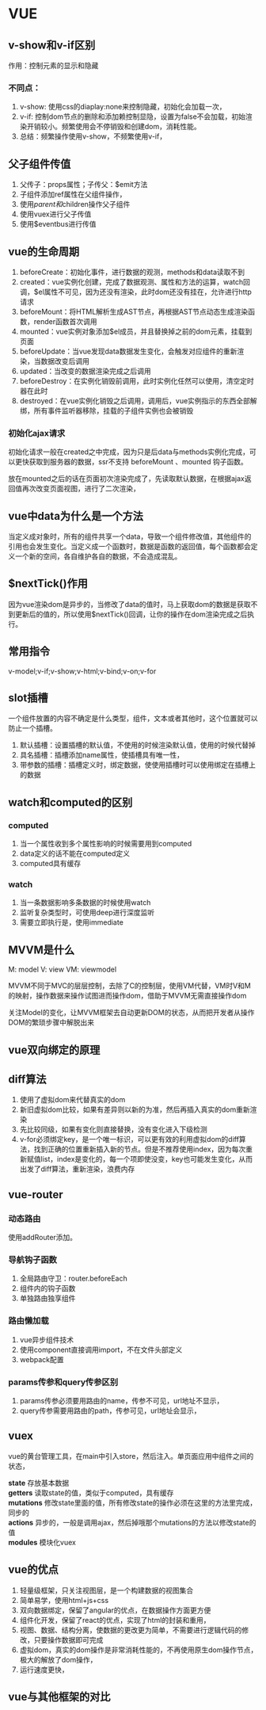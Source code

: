 # VUE

## v-show和v-if区别

作用：控制元素的显示和隐藏

### 不同点：

1. v-show: 使用css的diaplay:none来控制隐藏，初始化会加载一次，
2. v-if: 控制dom节点的删除和添加赖控制显隐，设置为false不会加载，初始渲染开销较小。频繁使用会不停销毁和创建dom，消耗性能。
3. 总结：频繁操作使用v-show，不频繁使用v-if，

## 父子组件传值

1. 父传子：props属性；子传父：$emit方法
2. 子组件添加ref属性在父组件操作，
3. 使用$parent和$children操作父子组件
4. 使用vuex进行父子传值
5. 使用$eventbus进行传值

## vue的生命周期

1. beforeCreate：初始化事件，进行数据的观测，methods和data读取不到
2. created：vue实例化创建，完成了数据观测、属性和方法的运算，watch回调，$el属性不可见，因为还没有渲染，此时dom还没有挂在，允许进行http请求
3. beforeMount：将HTML解析生成AST节点，再根据AST节点动态生成渲染函数，render函数首次调用
4. mounted：vue实例对象添加$el成员，并且替换掉之前的dom元素，挂载到页面
5. beforeUpdate：当vue发现data数据发生变化，会触发对应组件的重新渲染，当数据改变后调用
6. updated：当改变的数据渲染完成之后调用
7. beforeDestroy：在实例化销毁前调用，此时实例化任然可以使用，清空定时器在此时
8. destroyed：在vue实例化销毁之后调用，调用后，vue实例指示的东西全部解绑，所有事件监听器移除，挂载的子组件实例也会被销毁

### 初始化ajax请求

初始化请求一般在created之中完成，因为只是后data与methods实例化完成，可以更快获取到服务器的数据，ssr不支持 beforeMount 、mounted 钩子函数。

放在mounted之后的话在页面初次渲染完成了，先读取默认数据，在根据ajax返回值再次改变页面视图，进行了二次渲染，

## vue中data为什么是一个方法

当定义成对象时，所有的组件共享一个data，导致一个组件修改值，其他组件的引用也会发生变化。当定义成一个函数时，数据是函数的返回值，每个函数都会定义一个新的空间，各自维护各自的数据，不会造成混乱。

## $nextTick()作用

因为vue渲染dom是异步的，当修改了data的值时，马上获取dom的数据是获取不到更新后的值的，所以使用$nextTick()回调，让你的操作在dom渲染完成之后执行。

## 常用指令

v-model;v-if;v-show;v-html;v-bind;v-on;v-for

## slot插槽

一个组件放置的内容不确定是什么类型，组件，文本或者其他时，这个位置就可以防止一个插槽。

1. 默认插槽：设置插槽的默认值，不使用的时候渲染默认值，使用的时候代替掉
2. 具名插槽：插槽添加name属性，使插槽具有唯一性，
3. 带参数的插槽：插槽定义时，绑定数据，使使用插槽时可以使用绑定在插槽上的数据

## watch和computed的区别

### computed
1. 当一个属性收到多个属性影响的时候需要用到computed
2. data定义的话不能在computed定义
3. computed具有缓存

### watch
1. 当一条数据影响多条数据的时候使用watch
2. 监听复杂类型时，可使用deep进行深度监听
3. 需要立即执行是，使用immediate

## MVVM是什么

M:  model
V:  view
VM:  viewmodel

MVVM不同于MVC的层层控制，去除了C的控制层，使用VM代替，VM时V和M的映射，操作数据来操作试图进而操作dom，借助于MVVM无需直接操作dom

关注Model的变化，让MVVM框架去自动更新DOM的状态，从而把开发者从操作DOM的繁琐步骤中解脱出来

## vue双向绑定的原理

## diff算法

1. 使用了虚拟dom来代替真实的dom
2. 新旧虚拟dom比较，如果有差异则以新的为准，然后再插入真实的dom重新渲染
3. 先比较同级，如果有变化则直接替换，没有变化进入下级检测
4. v-for必须绑定key，是一个唯一标识，可以更有效的利用虚拟dom的diff算法，找到正确的位置重新插入新的节点。但是不推荐使用index，因为每次重新赋值list，index是变化的，每一个项即使没变，key也可能发生变化，从而出发了diff算法，重新渲染，浪费内存

## vue-router

### 动态路由

使用addRouter添加。

### 导航钩子函数

1. 全局路由守卫：router.beforeEach
2. 组件内的钩子函数
3. 单独路由独享组件

### 路由懒加载

1. vue异步组件技术
2. 使用component直接调用import，不在文件头部定义
3. webpack配置

### params传参和query传参区别

1. params传参必须要用路由的name，传参不可见，url地址不显示，
2. query传参需要用路由的path，传参可见，url地址会显示，

## vuex

vue的黄台管理工具，在main中引入store，然后注入。单页面应用中组件之间的状态，

**state** 存放基本数据  
**getters**  读取state的值，类似于computed，具有缓存   
**mutations**  修改state里面的值，所有修改state的操作必须在这里的方法里完成，同步的  
**actions**  异步的，一般是调用ajax，然后掉哦那个mutations的方法以修改state的值  
**modules**  模块化vuex

## vue的优点

1. 轻量级框架，只关注视图层，是一个构建数据的视图集合
2. 简单易学，使用html+js+css
3. 双向数据绑定，保留了angular的优点，在数据操作方面更方便
4. 组件化开发，保留了react的优点，实现了html的封装和重用，
5. 视图、数据、结构分离，使数据的更改更为简单，不需要进行逻辑代码的修改，只要操作数据即可完成
6. 虚拟dom，真实的dom操作是非常消耗性能的，不再使用原生dom操作节点，极大的解放了dom操作，
7. 运行速度更快，

## vue与其他框架的对比
